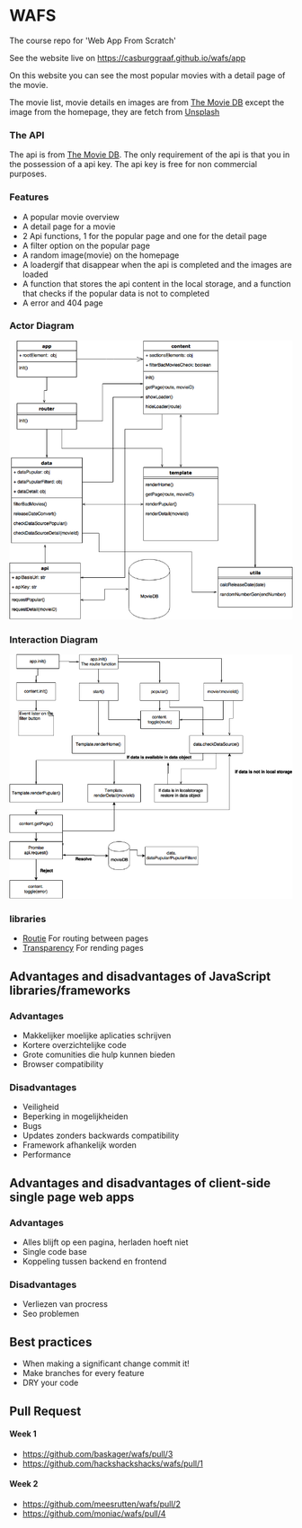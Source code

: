# WAFS
The course repo for 'Web App From Scratch'

See the website live on https://casburggraaf.github.io/wafs/app

On this website you can see the most popular movies with a detail page of the movie.

The movie list, movie details en images are from [The Movie DB](https://www.themoviedb.org) except the image from the homepage, they are fetch from [Unsplash](https://unsplash.com)

### The API
The api is from [The Movie DB](https://www.themoviedb.org/documentation/api).
The only requirement of the api is that you in the possession of a api key. The api key is free for non commercial purposes.


### Features
* A popular movie overview
* A detail page for a movie
* 2 Api functions, 1 for the popular page and one for the detail page
* A filter option on the popular page
* A random image(movie) on the homepage
* A loadergif that disappear when the api is completed and the images are loaded
* A function that stores the api content in the local storage, and a function that checks if the popular data is not to completed
* A error and 404 page

### Actor Diagram
![Actor Diagram](https://raw.githubusercontent.com/Casburggraaf/wafs/master/Actor%20diagram.png "")

### Interaction Diagram
![Interaction Diagram](https://raw.githubusercontent.com/Casburggraaf/wafs/master/Interaction%20Diagram.png "")


### libraries
* [Routie](http://projects.jga.me/routie/) For routing between pages
* [Transparency](https://github.com/leonidas/transparency) For rending pages

## Advantages and disadvantages of JavaScript libraries/frameworks
### Advantages
* Makkelijker moelijke aplicaties schrijven
* Kortere overzichtelijke code
* Grote comunities die hulp kunnen bieden
* Browser compatibility

### Disadvantages
* Veiligheid
* Beperking in mogelijkheiden
* Bugs
* Updates zonders backwards compatibility
* Framework afhankelijk worden
* Performance

## Advantages and disadvantages of client-side single page web apps
### Advantages
* Alles blijft op een pagina, herladen hoeft niet
* Single code base
* Koppeling tussen backend en frontend

### Disadvantages
* Verliezen van procress
* Seo problemen


## Best practices
* When making a significant change commit it!
* Make branches for every feature
* DRY your code

## Pull Request
#### Week 1
* https://github.com/baskager/wafs/pull/3
* https://github.com/hackshackshacks/wafs/pull/1

#### Week 2
* https://github.com/meesrutten/wafs/pull/2
* https://github.com/moniac/wafs/pull/4
